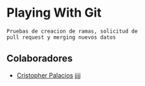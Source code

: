 # Playing With Git

```
Pruebas de creacion de ramas, solicitud de
pull request y merging nuevos datos
```

## Colaboradores

* [Cristopher Palacios](https://github.com/criszelaya24)
jjjj
